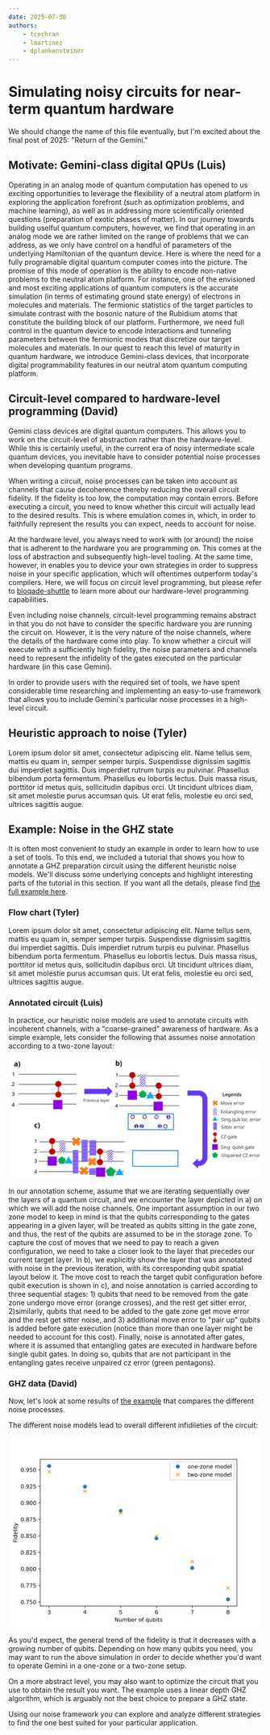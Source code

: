 ```yaml
---
date: 2025-07-30
authors:
    - tcochran
    - lmartinez
    - dplankensteiner
---
```

# Simulating noisy circuits for near-term quantum hardware

We should change the name of this file eventually, but I'm excited about the final post of 2025: "Return of the Gemini."

## Motivate: Gemini-class digital QPUs (Luis)

Operating in an analog mode of quantum computation has opened to us exciting opportunities to leverage the flexibility of a neutral atom platform in exploring the application forefront (such as optimization problems, and machine learning), as well as in addressing more scientifically oriented questions (preparation of exotic phases of matter).
In our journey towards building uselful quantum computers, however, we find that operating in an analog mode we are rather limited on the range of problems that we can address, as we only have control on a handful of parameters of the underlying Hamiltonian of the quantum device. Here is where the need for a fully programable digital quantum computer comes into the picture. The promise of this mode of operation is the ability to encode non-native problems to the neutral atom platform. For instance, one of the envisioned and most exciting applications of quantum computers is the accurate simulation (in terms of estimating ground state energy) of electrons in molecules and materials. The fermionic statistics of the target particles to simulate contrast with the bosonic nature of the Rubidium atoms that constitute the building block of our platform. Furthermore, we need full control in the quantum device to encode interactions and tunneling parameters between the fermionic modes that discretize our target molecules and materials.
In our quest to reach this level of maturity in quantum hardware, we introduce Gemini-class devices, that incorporate digital programmability features in our neutral atom quantum computing platform.

## Circuit-level compared to hardware-level programming (David)

Gemini class devices are digital quantum computers.
This allows you to work on the circuit-level of abstraction rather than the hardware-level.
While this is certainly useful, in the current era of noisy intermediate scale quantum devices, you inevitable have to consider potential noise processes when developing quantum programs.

When writing a circuit, noise processes can be taken into account as channels that cause decoherence thereby reducing the overall circuit fidelity.
If the fidelity is too low, the computation may contain errors.
Before executing a circuit, you need to know whether this circuit will actually lead to the desired results.
This is where emulation comes in, which, in order to faithfully represent the results you can expect, needs to account for noise.

At the hardware level, you always need to work with (or around) the noise that is adherent to the hardware you are programming on.
This comes at the loss of abstraction and subsequently high-level tooling.
At the same time, however, in enables you to device your own strategies in order to suppress noise in your specific application, which will oftentimes outperform today's compilers.
Here, we will focus on circuit level programming, but please refer to [bloqade-shuttle](https://queracomputing.github.io/bloqade-shuttle/dev/) to learn more about our hardware-level programming capabilities.

Even including noise channels, circuit-level programming remains abstract in that you do not have to consider the specific hardware you are running the circuit on.
However, it is the very nature of the noise channels, where the details of the hardware come into play.
To know whether a circuit will execute with a sufficiently high fidelity, the noise parameters and channels need to represent the infidelity of the gates executed on the particular hardware (in this case Gemini).

In order to provide users with the required set of tools, we have spent considerable time researching and implementing an easy-to-use framework that allows you to include Gemini's particular noise processes in a high-level circuit.

## Heuristic approach to noise (Tyler)

Lorem ipsum dolor sit amet, consectetur adipiscing elit. Name tellus sem, mattis eu quam in, semper semper turpis. Suspendisse dignissim sagittis dui imperdiet sagittis. Duis imperdiet rutrum turpis eu pulvinar. Phasellus bibendum porta fermentum. Phasellus eu lobortis lectus. Duis massa risus, porttitor id metus quis, sollicitudin dapibus orci. Ut tincidunt ultrices diam, sit amet molestie purus accumsan quis. Ut erat felis, molestie eu orci sed, ultrices sagittis augue.

## Example: Noise in the GHZ state

It is often most convenient to study an example in order to learn how to use a set of tools.
To this end, we included a tutorial that shows you how to annotate a GHZ preparation circuit using the different heuristic noise models.
We'll discuss some underlying concepts and highlight interesting parts of the tutorial in this section.
If you want all the details, please find [the full example here](../../../digital/examples/noisy_ghz.py).


### Flow chart (Tyler)

Lorem ipsum dolor sit amet, consectetur adipiscing elit. Name tellus sem, mattis eu quam in, semper semper turpis. Suspendisse dignissim sagittis dui imperdiet sagittis. Duis imperdiet rutrum turpis eu pulvinar. Phasellus bibendum porta fermentum. Phasellus eu lobortis lectus. Duis massa risus, porttitor id metus quis, sollicitudin dapibus orci. Ut tincidunt ultrices diam, sit amet molestie purus accumsan quis. Ut erat felis, molestie eu orci sed, ultrices sagittis augue.

### Annotated circuit (Luis)

In practice, our heuristic noise models are used to annotate circuits with incoherent channels, with a "coarse-grained" awareness of hardware. As a simple example, lets consider the following that assumes noise annotation according to a two-zone layout:

![Noise annotation example. Two zone model](../../../digital/examples/example_annotation.svg)

In our annotation scheme, assume that we are iterating sequentially over the layers of a quantum circuit, and we encounter the layer depicted in a) on which we will add the noise channels. One important assumption in our two zone model to keep in mind is that the qubits corresponding to the gates appearing in a given layer, will be treated as qubits sitting in the gate zone, and thus, the rest of the qubits are assumed to be in the storage zone. To capture the cost of moves that we need to pay to reach a given configuration, we need to take a closer look to the layer that precedes our current target layer. In b), we explicitly show the layer that was annotated with noise in the previous iteration, with its corresponding qubit spatial layout below it. The move cost to reach the target qubit configuration before qubit execution is shown in c), and noise annotation is carried according to three sequential stages: 1) qubits that need to be removed from the gate zone undergo move error (orange crosses), and the rest get sitter error, 2)similarly, qubits that need to be added to the gate zone get move error and the rest get sitter noise, and 3) additional move error to "pair up" qubits is added before gate execution (notice than more than one layer might be needed to account for this cost). Finally, noise is annotated after gates, where it is assumed that entangling gates are executed in hardware before single qubit gates. In doing so, qubits that are not participant in the entangling gates receive unpaired cz error (green pentagons).

### GHZ data (David)

Now, let's look at some results of [the example](../../../digital/examples/noisy_ghz.py) that compares the different noise processes.

The different noise models lead to overall different infidileties of the circuit:

![GHZ circuit fidelity with different noise models](../../../digital/examples/noisy_ghz_fidelity.svg)

As you'd expect, the general trend of the fidelity is that it decreases with a growing number of qubits.
Depending on how many qubits you need, you may want to run the above simulation in order to decide whether you'd want to operate Gemini in a one-zone or a two-zone setup.

On a more abstract level, you may also want to optimize the circuit that you use to obtain the result you want.
The example uses a linear depth GHZ algorithm, which is arguably not the best choice to prepare a GHZ state.

Using our noise framework you can explore and analyze different strategies to find the one best suited for your particular application.
